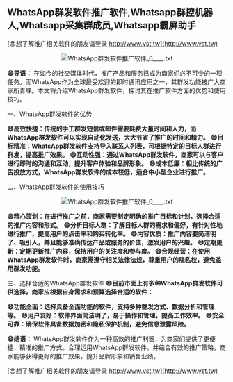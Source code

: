 ## **WhatsApp群发软件推广软件,Whatsapp群控机器人,Whatsapp采集群成员,Whatsapp霸屏助手**

[😍想了解推广相关软件的朋友请登录 http://www.vst.tw](http://www.vst.tw)

 <center><img src="https://vst.tw/MP4/tuiguang/png/3.png" alt="WhatsApp群发软件推广软件_0____.txt"></center>

**😄导语：**
在如今的社交媒体时代，推广产品和服务已成为商家们必不可少的一项任务。而WhatsApp作为全球最受欢迎的即时通讯应用之一，其群发功能被广大商家所青睐。本文将介绍WhatsApp群发软件，探讨其在推广软件方面的优势和使用技巧。

一、WhatsApp群发软件的优势

**😄高效快捷：传统的手工群发短信或邮件需要耗费大量时间和人力，而WhatsApp群发软件可以实现自动化发送，大大节省了推广的时间和精力。**
**😄目标精准：WhatsApp群发软件支持导入联系人列表，可根据特定的目标人群进行群发，提高推广效果。**
**😄互动性强：通过WhatsApp群发软件，商家可以与客户进行即时的沟通和互动，提升客户体验和品牌形象。**
**😄成本低廉：相比传统的广告投放方式，WhatsApp群发软件的成本较低，适合中小型企业进行推广。**

二、WhatsApp群发软件的使用技巧

 <center><img src="https://vst.tw/MP4/tuiguang/png/0.png" alt="WhatsApp群发软件推广软件_0____.txt"></center>

**😄精心策划：在进行推广之前，商家需要制定明确的推广目标和计划，选择合适的推广内容和形式。**
**😄分析目标人群：了解目标人群的需求和偏好，有针对性地进行推广，提高用户的点击率和购买转化率。**
**😄内容优质：推广内容要简洁明了、吸引人，并且能够准确传达产品或服务的价值，激发用户的兴趣。**
**😄定期更新：定期更新推广内容，保持用户的关注度和参与度。**
**😄合规经营：在使用WhatsApp群发软件时，商家需遵守相关法律法规，尊重用户的隐私权，避免滥用群发功能。**

三、选择合适的WhatsApp群发软件
**😄目前市面上有多种WhatsApp群发软件可供选择，商家应根据自身需求和预算选择合适的软件：**

**😄功能全面：选择具备全面功能的软件，支持多种群发方式、数据分析和管理等。**
**😄用户友好：软件界面简洁明了，易于操作和管理，提高工作效率。**
**😄安全可靠：确保软件具备数据加密和隐私保护机制，避免信息泄露风险。**

**😄结语：**
WhatsApp群发软件作为一种高效的推广利器，为商家们提供了更便捷、精准的推广方式。合理运用WhatsApp群发软件，并结合有效的推广策略，商家能够获得更好的推广效果，提升品牌形象和销售业绩。

[😍想了解推广相关软件的朋友请登录 http://www.vst.tw](http://www.vst.tw)



